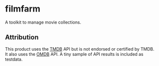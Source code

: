 # filmfarm
A toolkit to manage movie collections.

## Attribution
This product uses the [TMDB](https://www.themoviedb.org/) API but is not endorsed or certified by TMDB.
It also uses the [OMDB](https://www.omdbapi.com/) API.
A tiny sample of API results is included as testdata.
